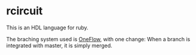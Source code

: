 # rcircuit
This is an HDL language for ruby.

The braching system used is [OneFlow](http://endoflineblog.com/oneflow-a-git-branching-model-and-workflow), with one change: 
When a branch is integrated with master, it is simply merged.
